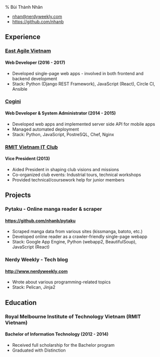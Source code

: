 % Bùi Thành Nhân

- <nhan@nerdyweekly.com>
- <https://github.com/nhanb>


## Experience

### [East Agile Vietnam](https://eastagile.com/)
#### Web Developer (2016 - 2017)

- Developed single-page web apps - involved in both frontend and backend development
- Stack: Python (Django REST Framework), JavaScript (React), Circle CI, Ansible

### [Cogini](http://www.cogini.com)
#### Web Developer & System Administrator (2014 - 2015)

- Developed web apps and implemented server side API for mobile apps
- Managed automated deployment
- Stack: Python, JavaScript, PostreSQL, Chef, Nginx

### [RMIT Vietnam IT Club](http://www.rmitc.org/)
#### Vice President (2013)

- Aided President in shaping club visions and missions
- Co-organized club events: Industrial tours, technical workshops
- Provided technical/coursework help for junior members


## Projects

### Pytaku - Online manga reader & scraper
#### <https://github.com/nhanb/pytaku>

- Scraped manga data from various sites (kissmanga, batoto, etc.)
- Developed online reader as a crawler-friendly single-page webapp
- Stack: Google App Engine, Python (webapp2, BeautifulSoup), JavaScript (React)

### Nerdy Weekly - Tech blog
#### <http://www.nerdyweekly.com>

- Wrote about various programming-related topics
- Stack: Pelican, Jinja2


## Education

### Royal Melbourne Institute of Technology Vietnam (RMIT Vietnam)
#### Bachelor of Information Technology (2012 - 2014)

- Received full scholarship for the Bachelor program
- Graduated with Distinction
